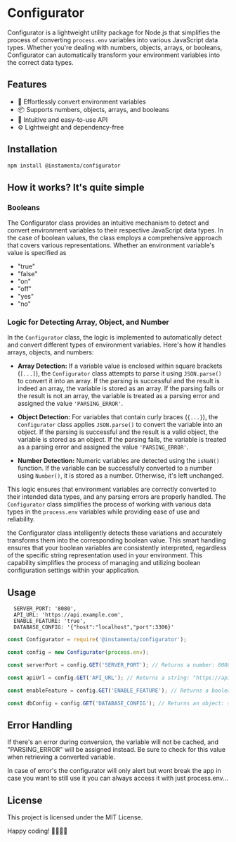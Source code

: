 # Configurator

Configurator is a lightweight utility package for Node.js that simplifies the process of converting `process.env`
variables into various JavaScript data types. Whether you're dealing with numbers, objects, arrays, or booleans,
Configurator can automatically transform your environment variables into the correct data types.

## Features

- 🚀 Effortlessly convert environment variables
- 📦 Supports numbers, objects, arrays, and booleans
- 🌈 Intuitive and easy-to-use API
- ⚙️ Lightweight and dependency-free

## Installation

```bash
npm install @instamenta/configurator
```

## How it works? It's quite simple

### Booleans
The Configurator class provides an intuitive mechanism to detect and convert environment variables to their respective JavaScript data types. In the case of boolean values, the class employs a comprehensive approach that covers various representations. Whether an environment variable's value is specified as 
* "true" 
* "false" 
* "on" 
* "off" 
* "yes"  
* "no" 

### Logic for Detecting Array, Object, and Number

In the `Configurator` class, the logic is implemented to automatically detect and convert different types of environment variables. Here's how it handles arrays, objects, and numbers:

- **Array Detection:** If a variable value is enclosed within square brackets (`[...]`), the `Configurator` class attempts to parse it using `JSON.parse()` to convert it into an array. If the parsing is successful and the result is indeed an array, the variable is stored as an array. If the parsing fails or the result is not an array, the variable is treated as a parsing error and assigned the value `'PARSING_ERROR'`.

- **Object Detection:** For variables that contain curly braces (`{...}`), the `Configurator` class applies `JSON.parse()` to convert the variable into an object. If the parsing is successful and the result is a valid object, the variable is stored as an object. If the parsing fails, the variable is treated as a parsing error and assigned the value `'PARSING_ERROR'`.

- **Number Detection:** Numeric variables are detected using the `isNaN()` function. If the variable can be successfully converted to a number using `Number()`, it is stored as a number. Otherwise, it's left unchanged.

This logic ensures that environment variables are correctly converted to their intended data types, and any parsing errors are properly handled. The `Configurator` class simplifies the process of working with various data types in the `process.env` variables while providing ease of use and reliability.

the Configurator class intelligently detects these variations and accurately transforms them into the corresponding boolean value. This smart handling ensures that your boolean variables are consistently interpreted, regardless of the specific string representation used in your environment. This capability simplifies the process of managing and utilizing boolean configuration settings within your application.

## Usage

```.env
  SERVER_PORT: '8080',
  API_URL: 'https://api.example.com',
  ENABLE_FEATURE: 'true',
  DATABASE_CONFIG: '{"host":"localhost","port":3306}'
```

```index.js
const Configurator = require('@instamenta/configurator');

const config = new Configurator(process.env);

const serverPort = config.GET('SERVER_PORT'); // Returns a number: 8080

const apiUrl = config.GET('API_URL'); // Returns a string: "https://api.example.com"

const enableFeature = config.GET('ENABLE_FEATURE'); // Returns a boolean: true

const dbConfig = config.GET('DATABASE_CONFIG'); // Returns an object: { host: localhost, port:3306 }
```

## Error Handling
If there's an error during conversion, the variable will not be cached, and "PARSING_ERROR" will be assigned instead. Be sure to check for this value when retrieving a converted variable.

In case of error's the configurator will only alert but wont break the app in case you want to still use it you can always access it with just process.env...

## License

This project is licensed under the MIT License.

Happy coding! 👨‍💻👩‍💻